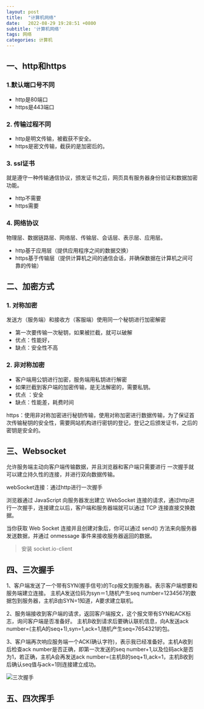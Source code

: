 ```yaml
---
layout: post
title:  "计算机网络"
date:   2022-08-29 19:28:51 +0800
subtitle: '计算机网络'
tags: 网络
categories: 计算机
---
```


## 一、http和https

### 1.默认端口号不同 

+ http是80端口
+ https是443端口

###  2. 传输过程不同

+  http是明文传输，被截获不安全。
+ https是密文传输，截获的是加密后的。

### 3. ssl证书

就是遵守一种传输通信协议，颁发证书之后，网页具有服务器身份验证和数据加密功能。

+ http不需要
+ https需要

### 4. 网络协议

物理层、数据链路层、网络层、传输层、会话层、表示层、应用层。

+ http基于应用层（提供应用程序之间的数据交换）
+ https基于传输层（提供计算机之间的通信会话，并确保数据在计算机之间可靠的传输）

## 二、加密方式

### 1. 对称加密

发送方（服务端）和接收方（客服端）使用同一个秘钥进行加密解密

+ 第一次要传输一次秘钥，如果被拦截，就可以破解
+ 优点：性能好，
+ 缺点：安全性不高

### 2. 非对称加密

+ 客户端用公钥进行加密，服务端用私钥进行解密
+ 如果拦截到客户端的加密传输，是无法解密的，需要私钥。
+ 优点 ：安全
+ 缺点：性能差，耗费时间

https：使用非对称加密进行秘钥传输，使用对称加密进行数据传输，为了保证首次传输秘钥的安全性，需要网站机构进行密钥的登记，登记之后颁发证书，之后的密钥是安全的。

## 三、Websocket

允许服务端主动向客户端传输数据，并且浏览器和客户端只需要进行 一次握手就可以建立持久性的连接，并进行双向数据传输。

webSocket连接：通过http进行一次握手

浏览器通过 JavaScript 向服务器发出建立 WebSocket 连接的请求，通过http进行一次握手，连接建立以后，客户端和服务器端就可以通过 TCP 连接直接交换数据。

当你获取 Web Socket 连接并且创建对象后，你可以通过 send() 方法来向服务器发送数据，并通过 onmessage 事件来接收服务器返回的数据。

> 安装 socket.io-client

## 四、三次握手

1、客户端发送了一个带有SYN(握手信号)的Tcp报文到服务器。表示客户端想要和服务端建立连接。 主机A发送位码为syn＝1,随机产生seq number=1234567的数据包到服务器，主机B由SYN=1知道，A要求建立联机。

2、服务端接收到客户端的请求，返回客户端报文，这个报文带有SYN和ACK标志，询问客户端是否准备好。 主机B收到请求后要确认联机信息，向A发送ack number=(主机A的seq+1),syn=1,ack=1,随机产生seq=7654321的包。

3、客户端再次响应服务端一个ACK(确认字符)，表示我已经准备好。主机A收到后检查ack number是否正确，即第一次发送的seq number+1,以及位码ack是否为1，若正确，主机A会再发送ack number=(主机B的seq+1),ack=1，主机B收到后确认seq值与ack=1则连接建立成功。 

![三次握手](https://cdn.jsdelivr.net/gh/TCIano/blog_img/1654600695214-728d1c25-b0cd-4a5a-b056-e1172f0467f4.jpeg)

## 五、四次挥手

